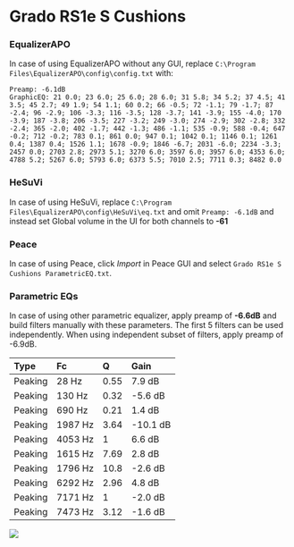 # Grado RS1e S Cushions

### EqualizerAPO
In case of using EqualizerAPO without any GUI, replace `C:\Program Files\EqualizerAPO\config\config.txt`
with:
```
Preamp: -6.1dB
GraphicEQ: 21 0.0; 23 6.0; 25 6.0; 28 6.0; 31 5.8; 34 5.2; 37 4.5; 41 3.5; 45 2.7; 49 1.9; 54 1.1; 60 0.2; 66 -0.5; 72 -1.1; 79 -1.7; 87 -2.4; 96 -2.9; 106 -3.3; 116 -3.5; 128 -3.7; 141 -3.9; 155 -4.0; 170 -3.9; 187 -3.8; 206 -3.5; 227 -3.2; 249 -3.0; 274 -2.9; 302 -2.8; 332 -2.4; 365 -2.0; 402 -1.7; 442 -1.3; 486 -1.1; 535 -0.9; 588 -0.4; 647 -0.2; 712 -0.2; 783 0.1; 861 0.0; 947 0.1; 1042 0.1; 1146 0.1; 1261 0.4; 1387 0.4; 1526 1.1; 1678 -0.9; 1846 -6.7; 2031 -6.0; 2234 -3.3; 2457 0.0; 2703 2.8; 2973 5.1; 3270 6.0; 3597 6.0; 3957 6.0; 4353 6.0; 4788 5.2; 5267 6.0; 5793 6.0; 6373 5.5; 7010 2.5; 7711 0.3; 8482 0.0
```

### HeSuVi
In case of using HeSuVi, replace `C:\Program Files\EqualizerAPO\config\HeSuVi\eq.txt` and omit `Preamp:
-6.1dB` and instead set Global volume in the UI for both channels to **-61**

### Peace
In case of using Peace, click *Import* in Peace GUI and select `Grado RS1e S Cushions ParametricEQ.txt`.

### Parametric EQs
In case of using other parametric equalizer, apply preamp of **-6.6dB** and build filters manually
with these parameters. The first 5 filters can be used independently.
When using independent subset of filters, apply preamp of -6.9dB.

| Type    | Fc      |     Q | Gain     |
|:--------|:--------|:------|:---------|
| Peaking | 28 Hz   |  0.55 | 7.9 dB   |
| Peaking | 130 Hz  |  0.32 | -5.6 dB  |
| Peaking | 690 Hz  |  0.21 | 1.4 dB   |
| Peaking | 1987 Hz |  3.64 | -10.1 dB |
| Peaking | 4053 Hz |  1    | 6.6 dB   |
| Peaking | 1615 Hz |  7.69 | 2.8 dB   |
| Peaking | 1796 Hz | 10.8  | -2.6 dB  |
| Peaking | 6292 Hz |  2.96 | 4.8 dB   |
| Peaking | 7171 Hz |  1    | -2.0 dB  |
| Peaking | 7473 Hz |  3.12 | -1.6 dB  |

![](https://raw.githubusercontent.com/jaakkopasanen/AutoEq/master/results/innerfidelity/sbaf-serious/Grado%20RS1e%20S%20Cushions/Grado%20RS1e%20S%20Cushions.png)